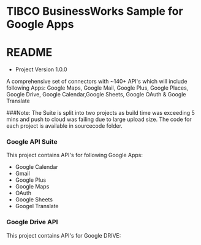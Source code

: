 
# TIBCO BusinessWorks Sample for Google Apps                                                       

# README #

* Project Version 1.0.0

A comprehensive set of connectors with ~140+ API's which will include following Apps: 
Google Maps, Google Mail, Google Plus, Google Places, Google Drive, Google Calendar,Google Sheets, Google OAuth & Google Translate


###Note:
The Suite is split into two projects as build time was exceeding 5 mins and push to cloud was failing due to large upload size.
The code for each project is available in sourcecode folder.

### Google API Suite ###
This project contains API's for following Google Apps:

* Google Calendar
* Gmail
* Google Plus
* Google Maps
* OAuth
* Google Sheets
* Googel Translate

### Google Drive API ###
This project contains API's for Google DRIVE:
